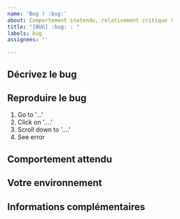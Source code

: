 ```yaml
---
name: 'Bug ! :bug:'
about: Comportement inatendu, relativement critique !
title: "[BUG] :bug: : "
labels: bug
assignees: ''

---
```


## Décrivez le bug

<!-- 
Décrivez le bug de la manière la plus précise possible 
-->

## Reproduire le bug

<!-- 
Expliquez nous comment reproduire le bug, étape par étape. Ajoutez autant d'étapes que nécessaire 
-->

1. Go to '...'
2. Click on '....'
3. Scroll down to '....'
4. See error

## Comportement attendu

<!-- 
Expliquez nous comment l'application devrait se comporter en lieu et place ?
-->

## Votre environnement

<!--
**Desktop (please complete the following information):**
 - OS: [e.g. iOS]
 - Browser [e.g. chrome, safari]
 - Version [e.g. 22]

**Smartphone (please complete the following information):**
 - Device: [e.g. iPhone6]
 - OS: [e.g. iOS8.1]
 - Browser [e.g. stock browser, safari]
 - Version [e.g. 22]
-->

## Informations complémentaires

<!-- 
Si vous avez :
- Des informations a apporter
- Des idées de résolution
- Ou tout élément lié au bug dont vous souhaitez faire part
-->
